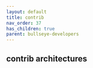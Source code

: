 ```yaml
---
layout: default
title: contrib
nav_order: 37
has_children: true
parent: bullseye-developers
---
```


## contrib architectures
